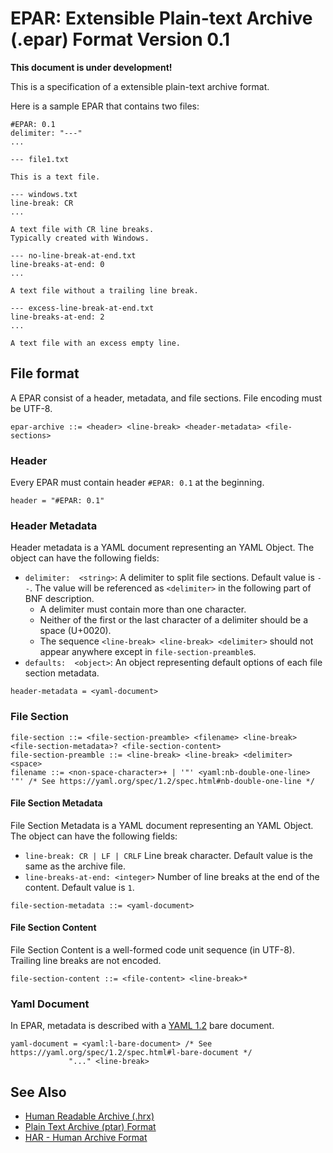 # EPAR: Extensible Plain-text Archive (.epar) Format Version 0.1

**This document is under development!**

This is a specification of a extensible plain-text archive format.

Here is a sample EPAR that contains two files:

```epar
#EPAR: 0.1
delimiter: "---"
...

--- file1.txt

This is a text file.

--- windows.txt
line-break: CR
...

A text file with CR line breaks.
Typically created with Windows.

--- no-line-break-at-end.txt
line-breaks-at-end: 0
...

A text file without a trailing line break.

--- excess-line-break-at-end.txt
line-breaks-at-end: 2
...

A text file with an excess empty line.
```

## File format

A EPAR consist of a header, metadata, and file sections.
File encoding must be UTF-8.

```bnf
epar-archive ::= <header> <line-break> <header-metadata> <file-sections>
```

### Header

Every EPAR must contain header `#EPAR: 0.1` at the beginning.

```bnf
header = "#EPAR: 0.1"
```

### Header Metadata

Header metadata is a YAML document representing an YAML Object.
The object can have the following fields:

- `delimiter:  <string>`: A delimiter to split file sections. Default value is `--`. The value will be referenced as `<delimiter>` in the following part of BNF description.
    - A delimiter must contain more than one character.
    - Neither of the first or the last character of a delimiter should be a space (U+0020).
    - The sequence `<line-break> <line-break> <delimiter>` should not appear anywhere except in `file-section-preamble`s.
- `defaults:  <object>`: An object representing default options of each file section metadata.

```bnf
header-metadata = <yaml-document>
```


### File Section

```bnf
file-section ::= <file-section-preamble> <filename> <line-break> <file-section-metadata>? <file-section-content>
file-section-preamble ::= <line-break> <line-break> <delimiter> <space>
filename ::= <non-space-character>+ | '"' <yaml:nb-double-one-line> '"' /* See https://yaml.org/spec/1.2/spec.html#nb-double-one-line */
```

#### File Section Metadata

File Section Metadata is a YAML document representing an YAML Object.
The object can have the following fields:

- `line-break: CR | LF | CRLF` Line break character. Default value is the same as the archive file.
- `line-breaks-at-end: <integer>` Number of line breaks at the end of the content. Default value is `1`.

```bnf
file-section-metadata ::= <yaml-document>
```

#### File Section Content

File Section Content is a well-formed code unit sequence (in UTF-8).
Trailing line breaks are not encoded.

```bnf
file-section-content ::= <file-content> <line-break>*
```

### Yaml Document

In EPAR, metadata is described with a [YAML 1.2](https://yaml.org/spec/1.2/spec.html) bare document.

```bnf
yaml-document = <yaml:l-bare-document> /* See https://yaml.org/spec/1.2/spec.html#l-bare-document */
             "..." <line-break>
```

## See Also
- [Human Readable Archive (.hrx)](https://github.com/google/hrx)
- [Plain Text Archive (ptar) Format](https://github.com/jtvaughan/ptar)
- [HAR - Human Archive Format](https://github.com/marler8997/har)
